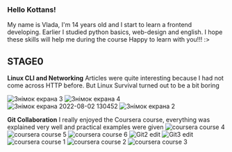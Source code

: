 ### Hello Kottans! ###
My name is Vlada, I'm 14 years old and I start to learn a frontend developing. Earlier I studied python basics, web-design and english. I hope these skills will help me during the course
Happy to learn with you!!!
:>

## STAGE0 ##

**Linux CLI and Networking**
Articles were quite interesting because I had not come across HTTP before. But Linux Survival turned out to be a bit boring
  

![Знімок екрана 3](https://user-images.githubusercontent.com/94987504/183442205-98b08901-59d2-489c-883a-37dcd3966043.png)
![Знімок екрана 4](https://user-images.githubusercontent.com/94987504/183442213-8670166f-76e3-4f15-9937-0a542822ac5a.png)
![Знімок екрана 2022-08-02 130452](https://user-images.githubusercontent.com/94987504/183442217-ebe73b4b-27f4-405e-a6b1-7bbe88df8a52.png)
![Знімок екрана 2](https://user-images.githubusercontent.com/94987504/183442218-333a0386-4e65-4a70-895c-4aa23e17d107.png)

 
**Git Collaboration**
I really enjoyed the Coursera course, everything was explained very well and practical examples were given
![coursera course 4](https://user-images.githubusercontent.com/94987504/183456878-32098622-ef73-4cfa-8ab6-874af7142f2d.png)
![coursera course 5](https://user-images.githubusercontent.com/94987504/183456882-9ba5c033-eade-48c8-b221-f3ea497b2363.png)
![coursera course 6](https://user-images.githubusercontent.com/94987504/183456887-4e92a814-7eaa-447e-abc5-fcf6455cbbfb.png)
![Git2 edit](https://user-images.githubusercontent.com/94987504/183456889-863ae799-3eb1-425a-a3d6-48bc3a13344a.png)
![Git3 edit](https://user-images.githubusercontent.com/94987504/183456892-e1c206a3-9918-4d8e-bb96-d82ea2e2d843.png)
![coursera course 1](https://user-images.githubusercontent.com/94987504/183456895-80f080b8-36be-47a2-8c39-67cfcbd7c0ac.png)
![coursera course 2](https://user-images.githubusercontent.com/94987504/183456898-787af3e2-4fa1-4239-b0a8-c221f1d2da00.png)
![coursera course 3](https://user-images.githubusercontent.com/94987504/183456901-6afd7617-e910-459c-84e1-72968cc93a85.png)

